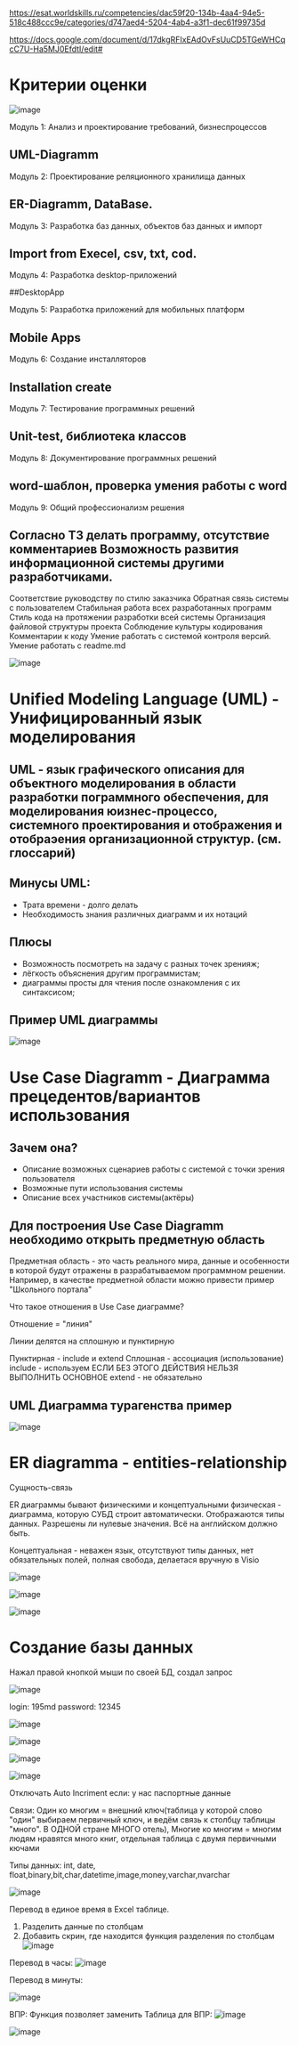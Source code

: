 
https://esat.worldskills.ru/competencies/dac59f20-134b-4aa4-94e5-518c488ccc9e/categories/d747aed4-5204-4ab4-a3f1-dec61f99735d

https://docs.google.com/document/d/17dkgRFIxEAdOvFsUuCD5TGeWHCqcC7U-Ha5MJ0EfdtI/edit#

# Критерии оценки

![image](https://user-images.githubusercontent.com/73188898/188390413-bc7f484e-b0eb-4b20-bcf5-d4135a50cf3f.png)

Модуль 1: Анализ и
проектирование
требований, бизнеспроцессов

## UML-Diagramm

Модуль 2: Проектирование
реляционного хранилища
данных

## ER-Diagramm, DataBase.

Модуль 3: Разработка баз
данных, объектов баз
данных и импорт

## Import from Execel, csv, txt, cod.

Модуль 4: Разработка
desktop-приложений

##DesktopApp

Модуль 5: Разработка
приложений для
мобильных платформ

## Mobile Apps

Модуль 6: Создание
инсталляторов

## Installation create

Модуль 7: Тестирование
программных решений

## Unit-test, библиотека классов

Модуль 8:
Документирование
программных решений

## word-шаблон, проверка умения работы с word

Модуль 9: Общий
профессионализм решения

## Согласно ТЗ делать программу, отсутствие комментариев Возможность развития информационной системы другими разработчиками.
Соответствие руководству по стилю заказчика
Обратная связь системы с пользователем
Стабильная работа всех разработанных программ
Стиль кода на протяжении разработки всей системы
Организация файловой структуры проекта
Соблюдение культуры кодирования
Комментарии к коду
Умение работать с системой контроля версий.
Умение работать с readme.md

![image](https://user-images.githubusercontent.com/73188898/188397365-c0122272-3847-402e-8efa-87c8fae9bb12.png)


# Unified Modeling Language (UML) - Унифицированный язык моделирования

## UML - язык графического описания для объектного моделирования в области разработки пограммного обеспечения, для моделирования юизнес-процессо, системного проектирования и отображения и отобраэения организационной структур. (см. глоссарий)

## Минусы UML:
* Трата времени - долго делать
* Необходимость знания различных диаграмм и их нотаций

## Плюсы 
* Возможность посмотреть на задачу с разных точек зренияж;
* лёгкость объяснения другим программистам;
* диаграммы просты для чтения после ознакомления с их синтаксисом;
## Пример UML диаграммы
![image](https://user-images.githubusercontent.com/73188898/188564289-4f2dda58-e557-471c-b11e-9dfd90a865af.png)


# Use Case Diagramm - Диаграмма прецедентов/вариантов использования

## Зачем она?
* Описание возможных сценариев работы с системой с точки зрения пользователя
* Возможные пути использования системы
* Описание всех участников системы(актёры)

## Для построения Use Case Diagramm необходимо открыть предметную область

Предметная область - это часть реального мира, данные и особенности в которой будут отражены в разрабатываемом программном решении. Например, в качестве предметной области можно привести пример "Школьного портала"

Что такое отношения в Use Case диаграмме?

Отношение = "линия"

Линии делятся на сплошную и пунктирную

Пунктирная - include и extend
Сплошная - ассоциация (использование)
include - используем ЕСЛИ БЕЗ ЭТОГО ДЕЙСТВИЯ НЕЛЬЗЯ ВЫПОЛНИТЬ ОСНОВНОЕ
extend - не обязательно

## UML Диаграмма турагенства пример

![image](https://user-images.githubusercontent.com/73188898/188598402-9b651c15-f31b-4747-8f95-0a9ec9785421.png)

# ER diagramma - entities-relationship

Сущность-связь

ER диаграммы бывают 
физическими и концептуальными
физическая - диаграмма, которую СУБД строит автоматически. Отображаются типы данных. Разрешены ли нулевые значения. Всё на английском должно быть.

Концептуальная - неважен язык, отсутствуют типы данных, нет обязательных полей, полная свобода, делаетася вручную в Visio

![image](https://user-images.githubusercontent.com/73188898/189847843-9c425ed6-803c-4e0c-ab58-576f9a66da10.png)

![image](https://user-images.githubusercontent.com/73188898/189849074-599d1eaf-d074-4c28-811e-0bbf0135f696.png)

![image](https://user-images.githubusercontent.com/73188898/189849340-bdabaf2c-bbbd-45b9-8f59-2e1c7fbffc8c.png)

# Создание базы данных
Нажал правой кнопкой мыши по своей БД, создал запрос

![image](https://user-images.githubusercontent.com/73188898/189850183-d9933646-7387-445c-aa9b-66f543ae32fc.png)

login: 195md password: 12345

![image](https://user-images.githubusercontent.com/73188898/189851211-b8daaad9-3a55-4c7e-93fb-ec482bb242ae.png)

![image](https://user-images.githubusercontent.com/73188898/189851776-3282c139-57ec-4fd0-be51-710020d684ee.png)

![image](https://user-images.githubusercontent.com/73188898/189852916-60a3f5ec-8de5-43a8-96ca-0bcb02998db2.png)

![image](https://user-images.githubusercontent.com/73188898/189865557-7070c48d-70da-4bd3-989c-946c36982906.png)


Отключать Auto Incriment если: у нас паспортные данные 

Связи: Один ко многим = внешний ключ(таблица у которой слово "один" выбираем первичный ключ, и ведём связь к столбцу таблицы "много". В ОДНОЙ стране МНОГО отель),
Многие ко многим = многим людям нравятся много книг, отдельная таблица с двумя первичными кючами

Типы данных: int, date, float,binary,bit,char,datetime,image,money,varchar,nvarchar

![image](https://user-images.githubusercontent.com/73188898/192772710-bf9de7f0-c0b5-45f8-b92c-bce974ee2de6.png)


Перевод в единое время в Excel таблице. 
1) Разделить данные по столбцам
2) Добавить скрин, где находится функция разделения по столбцам
![image](https://user-images.githubusercontent.com/73188898/195324885-f212f0a5-4ba1-4966-81c8-3c0ca3483fef.png)

Перевод в часы:
![image](https://user-images.githubusercontent.com/73188898/195326632-4cd2e459-cea7-4e21-b5ff-651bfdc5df06.png)

Перевод в минуты:

![image](https://user-images.githubusercontent.com/73188898/195327109-43765ccc-0951-4314-9f99-526329a5899e.png)

ВПР: Функция позволяет заменить 
Таблица для ВПР:
![image](https://user-images.githubusercontent.com/73188898/195328395-980e66c7-0429-4985-a161-c27868f84de4.png)

![image](https://user-images.githubusercontent.com/73188898/195329657-32ed8f56-6c88-40bd-9d2c-65a895bc1e3d.png)

